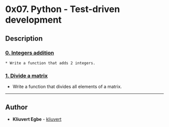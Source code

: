 # 0x07. Python - Test-driven development


## Description
### [0. Integers addition](./0-add_integer.py)
    * Write a function that adds 2 integers.

### [1. Divide a matrix](./2-matrix_divided.py)
* Write a function that divides all elements of a matrix.

---

## Author
* **Kliuvert Egbe** - [kliuvert](https://github.com/kiuvert39)